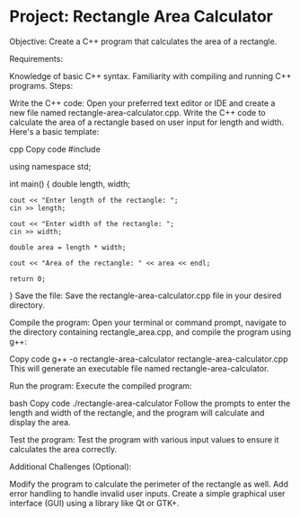 # Project: Rectangle Area Calculator

Objective: Create a C++ program that calculates the area of a rectangle.

Requirements:

Knowledge of basic C++ syntax.
Familiarity with compiling and running C++ programs.
Steps:

Write the C++ code:
Open your preferred text editor or IDE and create a new file named rectangle-area-calculator.cpp. Write the C++ code to calculate the area of a rectangle based on user input for length and width. Here's a basic template:

cpp
Copy code
#include <iostream>

using namespace std;

int main() {
    double length, width;
    
    cout << "Enter length of the rectangle: ";
    cin >> length;
    
    cout << "Enter width of the rectangle: ";
    cin >> width;
    
    double area = length * width;
    
    cout << "Area of the rectangle: " << area << endl;
    
    return 0;
}
Save the file: Save the rectangle-area-calculator.cpp file in your desired directory.

Compile the program:
Open your terminal or command prompt, navigate to the directory containing rectangle_area.cpp, and compile the program using g++:

Copy code
g++ -o rectangle-area-calculator rectangle-area-calculator.cpp
This will generate an executable file named rectangle-area-calculator.

Run the program:
Execute the compiled program:

bash
Copy code
./rectangle-area-calculator
Follow the prompts to enter the length and width of the rectangle, and the program will calculate and display the area.

Test the program:
Test the program with various input values to ensure it calculates the area correctly.

Additional Challenges (Optional):

Modify the program to calculate the perimeter of the rectangle as well.
Add error handling to handle invalid user inputs.
Create a simple graphical user interface (GUI) using a library like Qt or GTK+.





